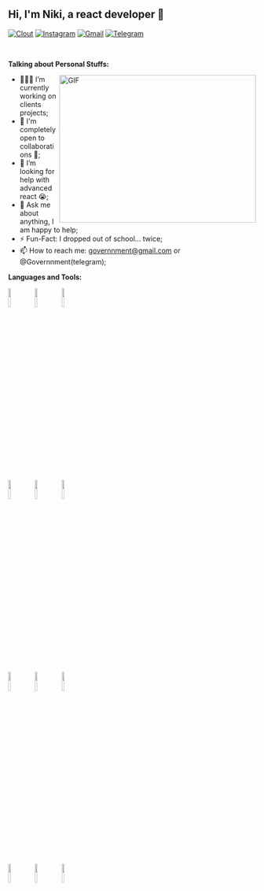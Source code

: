 <!-- Your title -->
## Hi, I'm Niki, a react developer 🚀

<!-- Your badges
You can use the website to generate badges: https://shields.io/
-->

[![Clout](https://img.shields.io/badge/-Clout-%23090808)](https://clout-agancy.netlify.app/)
[![Instagram](https://img.shields.io/badge/-Instagram-c13584?style=flat&labelColor=c13584&logo=instagram&logoColor=white)](https://www.instagram.com/cloutagy/)
[![Gmail](https://img.shields.io/badge/-Gmail-c14438?style=flat&logo=Gmail&logoColor=white)](mailto:governnment@gmail.com)
[![Telegram](https://img.shields.io/badge/-telegram-blue&logo=Telegram)](https://t.me/Governnment)

&nbsp;

<!-- Talking about you -->
**Talking about Personal Stuffs:**

<!-- Any image aligned to the right. Beware the width -->
<img align="right" alt="GIF" src="https://github.com/VatanaChhorn/VatanaChhorn/blob/master/image_processing20200107-3552-13pkkb4.gif" width="400" height="300" />

- 👨🏽‍💻 I’m currently working on clients projects;
- 👯 I'm completely open to collaborations 🤝;
- 🤔 I’m looking for help with advanced react 😭;
- 💬 Ask me about anything, I am happy to help;
- ⚡️ Fun-Fact: I dropped out of school... twice;
- 📫 How to reach me: governnment@gmail.com or @Governnment(telegram);

**Languages and Tools:** 

<!-- Your github readme stats
You can use this api: https://github.com/anuraghazra/github-readme-stats
-->
<p>

  
  <!-- Your languages and tools. Be careful with the alignment. 
  You can use this sites to get logos: https://www.vectorlogo.zone or https://simpleicons.org/
  -->
  <code><img width="10%" src="https://www.vectorlogo.zone/logos/reactjs/reactjs-ar21.svg"></code>
  <code><img width="10%" src="https://www.vectorlogo.zone/logos/firebase/firebase-ar21.svg"></code>
  <code><img width="10%" src="https://www.vectorlogo.zone/logos/json/json-ar21.svg"></code>
  <br />
  <code><img width="10%" src="https://www.vectorlogo.zone/logos/w3_html5/w3_html5-ar21.svg"></code>
  <code><img width="10%" src="https://www.vectorlogo.zone/logos/sass-lang/sass-lang-ar21.svg"></code>
  <code><img width="10%" src="https://www.vectorlogo.zone/logos/javascript/javascript-ar21.svg"></code>
  <br />
  <code><img width="10%" src="https://www.vectorlogo.zone/logos/nodejs/nodejs-ar21.svg"></code>
  <code><img width="10%" src="https://www.vectorlogo.zone/logos/framer/framer-ar21.svg"></code>
  <code><img width="10%" src="https://www.vectorlogo.zone/logos/git-scm/git-scm-ar21.svg"></code>
  <br />
  <code><img width="10%" src="https://www.vectorlogo.zone/logos/git-scm/git-scm-ar21.svg"></code>
  <code><img width="10%" src="https://www.vectorlogo.zone/logos/yaml/yaml-ar21.svg"></code>
  <code><img width="10%" src="https://www.vectorlogo.zone/logos/gnu_bash/gnu_bash-ar21.svg"></code>
</p>


